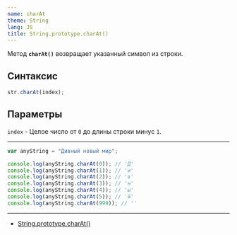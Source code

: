 ```yaml
---
name: charAt
theme: String
lang: JS
title: String.prototype.charAt()
---
```


Метод **`charAt()`** возвращает указанный символ из строки.

## Синтаксис

```js
str.charAt(index);
```

## Параметры

`index` - Целое число от `0` до длины строки минус `1`.

---

```js
var anyString = "Дивный новый мир";

console.log(anyString.charAt(0)); // 'Д'
console.log(anyString.charAt(1)); // 'и'
console.log(anyString.charAt(2)); // 'в'
console.log(anyString.charAt(3)); // 'н'
console.log(anyString.charAt(4)); // 'ы'
console.log(anyString.charAt(5)); // 'й'
console.log(anyString.charAt(999)); // ''
```

---

- [String.prototype.charAt()](https://developer.mozilla.org/ru/docs/Web/JavaScript/Reference/Global_Objects/String/charAt)
